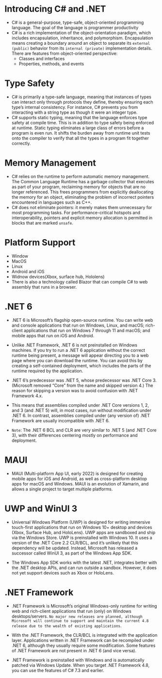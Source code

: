 # Introducing C# and .NET
- C# is a general-purpose, type-safe, object-oriented programming language. The goal of the language is programmer productivity
- C# is a rich implementation of the object-orientation paradigm, which includes encapsulation, inheritance, and polymorphism. Encapsulation means creating a boundary around an object to separate its `external (public)` behavior from its `internal (private)` implementation details. There are features from object-oriented perspective:
  - Classes and interfaces
  - Properties, methods, and events

# Type Safety
- C# is primarily a type-safe language, meaning that instances of types can interact only through protocols they define, thereby ensuring each type’s internal consistency. For instance, C# prevents you from interacting with a string type as though it were an integer type.
- C# supports static typing, meaning that the language enforces type safety at compile time. This is in addition to type safety being enforced at runtime. Static typing eliminates a large class of errors before a program is even run. It shifts the burden away from runtime unit tests onto the compiler to verify that all the types in a program fit together correctly.

# Memory Management
- C# relies on the runtime to perform automatic memory management. The Common Language Runtime has a garbage collector that executes as part of your program, reclaiming memory for objects that are no longer referenced. This frees programmers from explicitly deallocating the memory for an object, eliminating the problem of incorrect pointers encountered in languages such as C++.
- C# does not eliminate pointers: it merely makes them unnecessary for most programming tasks. For performance-critical hotspots and interoperability, pointers and explicit memory allocation is permitted in blocks that are marked `unsafe`.

# Platform Support
- Window
- MacOS
- Linux
- Android and iOS
- Widnow devices(Xbox, surface hub, Hololens)
- There is also a technology called Blazor that can compile C# to web assembly that runs in a browser.

# .NET 6
- .NET 6 is Microsoft’s flagship open-source runtime. You can write web and console applications that run on Windows, Linux, and macOS; rich-client applications that run on Windows 7 through 11 and macOS; and mobile apps that run on iOS and Android. 

- Unlike .NET Framework, .NET 6 is not preinstalled on Windows machines. If you try to run a .NET 6 application without the correct runtime being present, a message will appear directing you to a web page where you can download the runtime. You can avoid this by creating a self-contained deployment, which includes the parts of the runtime required by the application.

- .NET 6’s predecessor was .NET 5, whose predecessor was .NET Core 3. (Microsoft removed “Core” from the name and skipped version 4.) The reason for skipping a version was to avoid confusion with .NET Framework 4.x.

- This means that assemblies compiled under .NET Core versions 1, 2, and 3 (and .NET 5) will, in most cases, run without modification under .NET 6. In contrast, assemblies compiled under (any version of) .NET Framework are usually incompatible with .NET 6.
- `Note`: The .NET 6 BCL and CLR are very similar to .NET 5 (and .NET Core 3), with their differences centering mostly on performance and deployment.

# MAUI
- MAUI (Multi-platform App UI, early 2022) is designed for creating mobile apps for iOS and Android, as well as cross-platform desktop apps for macOS and Windows. MAUI is an evolution of Xamarin, and allows a single project to target multiple platforms.

# UWP and WinUI 3
- Universal Windows Platform (UWP) is designed for writing immersive touch-first applications that run on Windows 10+ desktop and devices (Xbox, Surface Hub, and HoloLens). UWP apps are sandboxed and ship via the Windows Store. UWP is preinstalled with Windows 10. It uses a version of the .NET Core 2.2 CLR/BCL, and it’s unlikely that this dependency will be updated. Instead, Microsoft has released a successor called WinUI 3, as part of the Windows App SDK.

- The Windows App SDK works with the latest .NET, integrates better with the .NET desktop APIs, and can run outside a sandbox. However, it does not yet support devices such as Xbox or HoloLens.

# .NET Framework
- .NET Framework is Microsoft’s original Windows-only runtime for writing web and rich-client applications that run (only) on Windows desktops/servers. `No major new releases are planned, although Microsoft will continue to support and maintain the current 4.8 release due to the wealth of existing applications`.

- With the .NET Framework, the CLR/BCL is integrated with the application layer. Applications written in .NET Framework can be recompiled under .NET 6, although they usually require some modification. Some features of .NET Framework are not present in .NET 6 (and vice versa).

- .NET Framework is preinstalled with Windows and is automatically patched via Windows Update. When you target .NET Framework 4.8, you can use the features of C# 7.3 and earlier.

